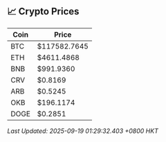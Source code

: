 ## 📈 Crypto Prices

| Coin | Price |
| ---- | ----- |
| BTC | $117582.7645 |
| ETH | $4611.4868 |
| BNB | $991.9360 |
| CRV | $0.8169 |
| ARB | $0.5245 |
| OKB | $196.1174 |
| DOGE | $0.2851 |

_Last Updated: 2025-09-19 01:29:32.403 +0800 HKT_